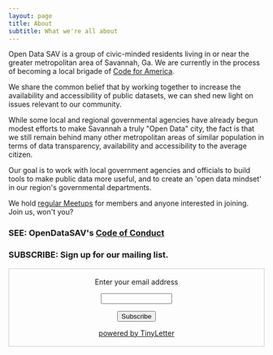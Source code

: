 ```yaml
---
layout: page
title: About
subtitle: What we're all about
---
```


Open Data SAV is a group of civic-minded residents living in or near the greater metropolitan area of Savannah, Ga. We are currently in the process of becoming a local brigade of [Code for America](http://codeforamerica.org).

We share the common belief that by working together to increase the availability and accessibility of public datasets, we can shed new light on issues relevant to our community. 

While some local and regional governmental agencies have already begun modest efforts to make Savannah a truly "Open Data" city, the fact is that we still remain behind many other metropolitan areas of similar population in terms of data transparency, availability and accessibility to the average citizen. 

Our goal is to work with local government agencies and officials to build tools to make public data more useful, and to create an 'open data mindset' in our region's governmental departments.

We hold [regular Meetups](https://www.meetup.com/Open-Data-Savannah/) for members and anyone interested in joining. Join us, won't you?

### SEE: OpenDataSAV's [Code of Conduct](codeofconduct.md)



### SUBSCRIBE: Sign up for our mailing list.
 <form style="border:1px solid #ccc;padding:3px;text-align:center;" action="https://tinyletter.com/carlvlewis" method="post" target="popupwindow" onsubmit="window.open('https://tinyletter.com/carlvlewis', 'popupwindow', 'scrollbars=yes,width=800,height=600');return true"><p><label for="tlemail">Enter your email address</label></p><p><input type="text" style="width:140px" name="email" id="tlemail" /></p><input type="hidden" value="1" name="embed"/><input type="submit" value="Subscribe" /><p><a href="https://tinyletter.com" target="_blank">powered by TinyLetter</a></p></form>
         
